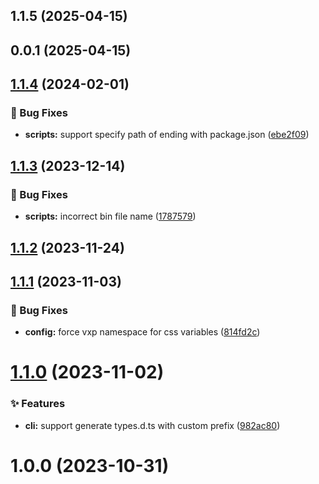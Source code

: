 ## 1.1.5 (2025-04-15)



## 0.0.1 (2025-04-15)



## [1.1.4](https://github.com/vexip-ui/vexip-ui/compare/scripts@1.1.3...scripts@1.1.4) (2024-02-01)


### 🐞 Bug Fixes

* **scripts:** support specify path of ending with package.json ([ebe2f09](https://github.com/vexip-ui/vexip-ui/commit/ebe2f099f9d48a4837b95ee201e084b6e78c44a2))



## [1.1.3](https://github.com/vexip-ui/vexip-ui/compare/scripts@1.1.2...scripts@1.1.3) (2023-12-14)


### 🐞 Bug Fixes

* **scripts:** incorrect bin file name ([1787579](https://github.com/vexip-ui/vexip-ui/commit/178757942b3da009946e479c6d9ce8c3e36d5e46))



## [1.1.2](https://github.com/vexip-ui/vexip-ui/compare/scripts@1.1.1...scripts@1.1.2) (2023-11-24)



## [1.1.1](https://github.com/vexip-ui/vexip-ui/compare/scripts@1.1.0...scripts@1.1.1) (2023-11-03)


### 🐞 Bug Fixes

* **config:** force vxp namespace for css variables ([814fd2c](https://github.com/vexip-ui/vexip-ui/commit/814fd2caaada47b3e7053ec69673b4b6bc881dd8))



# [1.1.0](https://github.com/vexip-ui/vexip-ui/compare/scripts@1.0.0...scripts@1.1.0) (2023-11-02)


### ✨ Features

* **cli:** support generate types.d.ts with custom prefix ([982ac80](https://github.com/vexip-ui/vexip-ui/commit/982ac80767350aca4eadfa413b1186c4fb01a43e))



# 1.0.0 (2023-10-31)



